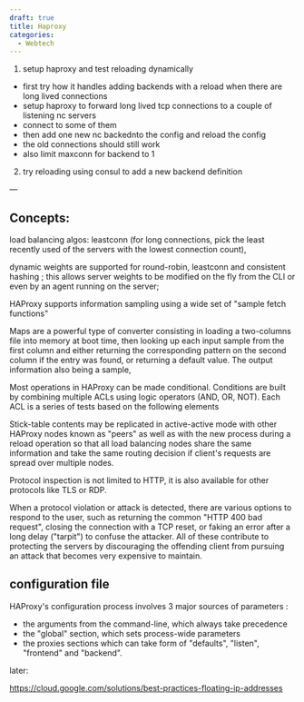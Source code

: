 ```yaml
---
draft: true
title: Haproxy
categories:
  - Webtech
---
```

1. setup haproxy and test reloading dynamically 
- first try how it handles adding backends with a reload  when there are long lived connections
- setup haproxy to forward long lived tcp connections to a couple of listening nc servers 
- connect to some of them
- then add one new nc backednto the config and reload the config
- the old connections should still work
- also limit maxconn for backend to 1

2. try reloading using consul to add a new backend definition


— 

## Concepts:

load balancing algos:
leastconn (for long connections, pick the least recently used of the servers
    with the lowest connection count),
    
dynamic weights are supported for round-robin, leastconn and consistent
    hashing ; this allows server weights to be modified on the fly from the CLI
    or even by an agent running on the server;

HAProxy supports information sampling using a wide set of "sample fetch
functions"

Maps are a powerful type of converter consisting in loading a two-columns file
into memory at boot time, then looking up each input sample from the first
column and either returning the corresponding pattern on the second column if
the entry was found, or returning a default value. The output information also
being a sample,

Most operations in HAProxy can be made conditional. Conditions are built by
combining multiple ACLs using logic operators (AND, OR, NOT). Each ACL is a
series of tests based on the following elements 

Stick-table contents may be replicated in active-active mode with other HAProxy
nodes known as "peers" as well as with the new process during a reload operation
so that all load balancing nodes share the same information and take the same
routing decision if client's requests are spread over multiple nodes.

Protocol inspection is not limited to HTTP,
it is also available for other protocols like TLS or RDP.

When a protocol violation or attack is detected, there are various options to
respond to the user, such as returning the common "HTTP 400 bad request",
closing the connection with a TCP reset, or faking an error after a long delay
("tarpit") to confuse the attacker. All of these contribute to protecting the
servers by discouraging the offending client from pursuing an attack that
becomes very expensive to maintain.

## configuration file

HAProxy's configuration process involves 3 major sources of parameters :

  - the arguments from the command-line, which always take precedence
  - the "global" section, which sets process-wide parameters
  - the proxies sections which can take form of "defaults", "listen",
    "frontend" and "backend".


later:

https://cloud.google.com/solutions/best-practices-floating-ip-addresses
